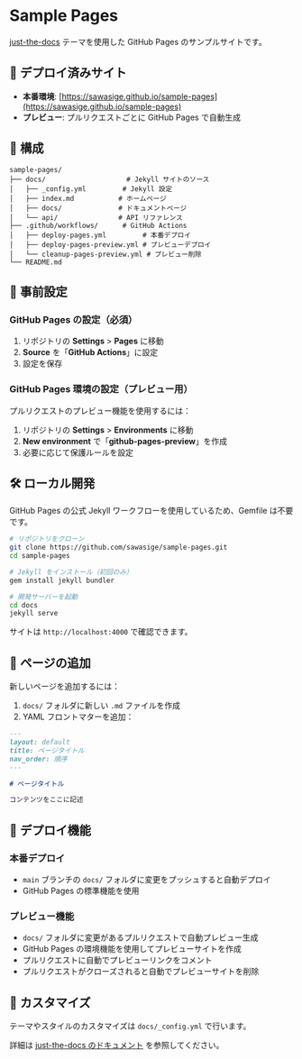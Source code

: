 # Sample Pages

[just-the-docs](https://just-the-docs.github.io/just-the-docs/) テーマを使用した GitHub Pages のサンプルサイトです。

## 🚀 デプロイ済みサイト

- **本番環境**: [https://sawasige.github.io/sample-pages](https://sawasige.github.io/sample-pages)
- **プレビュー**: プルリクエストごとに GitHub Pages で自動生成

## 📁 構成

```
sample-pages/
├── docs/                    # Jekyll サイトのソース
│   ├── _config.yml         # Jekyll 設定
│   ├── index.md           # ホームページ
│   ├── docs/              # ドキュメントページ
│   └── api/               # API リファレンス
├── .github/workflows/      # GitHub Actions
│   ├── deploy-pages.yml         # 本番デプロイ
│   ├── deploy-pages-preview.yml # プレビューデプロイ
│   └── cleanup-pages-preview.yml # プレビュー削除
└── README.md
```

## 🔧 事前設定

### GitHub Pages の設定（必須）

1. リポジトリの **Settings** > **Pages** に移動
2. **Source** を「**GitHub Actions**」に設定
3. 設定を保存

### GitHub Pages 環境の設定（プレビュー用）

プルリクエストのプレビュー機能を使用するには：

1. リポジトリの **Settings** > **Environments** に移動
2. **New environment** で「**github-pages-preview**」を作成
3. 必要に応じて保護ルールを設定

## 🛠️ ローカル開発

GitHub Pages の公式 Jekyll ワークフローを使用しているため、Gemfile は不要です。

```bash
# リポジトリをクローン
git clone https://github.com/sawasige/sample-pages.git
cd sample-pages

# Jekyll をインストール（初回のみ）
gem install jekyll bundler

# 開発サーバーを起動
cd docs
jekyll serve
```

サイトは `http://localhost:4000` で確認できます。

## 📝 ページの追加

新しいページを追加するには：

1. `docs/` フォルダに新しい `.md` ファイルを作成
2. YAML フロントマターを追加：

```markdown
---
layout: default
title: ページタイトル
nav_order: 順序
---

# ページタイトル

コンテンツをここに記述
```

## 🚀 デプロイ機能

### 本番デプロイ
- `main` ブランチの `docs/` フォルダに変更をプッシュすると自動デプロイ
- GitHub Pages の標準機能を使用

### プレビュー機能
- `docs/` フォルダに変更があるプルリクエストで自動プレビュー生成
- GitHub Pages の環境機能を使用してプレビューサイトを作成
- プルリクエストに自動でプレビューリンクをコメント
- プルリクエストがクローズされると自動でプレビューサイトを削除

## 🎨 カスタマイズ

テーマやスタイルのカスタマイズは `docs/_config.yml` で行います。

詳細は [just-the-docs のドキュメント](https://just-the-docs.github.io/just-the-docs/) を参照してください。